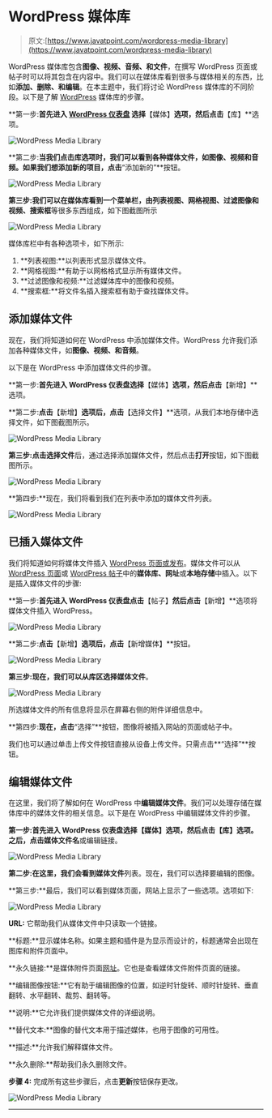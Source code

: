 # WordPress 媒体库

> 原文:[https://www.javatpoint.com/wordpress-media-library](https://www.javatpoint.com/wordpress-media-library)

WordPress 媒体库包含**图像、视频、音频、**和**文件**，在撰写 WordPress 页面或帖子时可以将其包含在内容中。我们可以在媒体库看到很多与媒体相关的东西，比如**添加、删除、**和**编辑**。在本主题中，我们将讨论 WordPress 媒体库的不同阶段。以下是了解 [WordPress](https://www.javatpoint.com/wordpress-tutorial) 媒体库的步骤。

**第一步:**首先进入 [**WordPress 仪表盘**](https://www.javatpoint.com/wordpress-dashboard) 选择**【媒体】**选项，然后点击**【库】**选项。

![WordPress Media Library](../Images/3bfb640af3eda16036e7394499b5d2a4.png)

**第二步:**当我们点击库选项时，我们可以看到各种媒体文件，如图像、视频和音频。如果我们想添加新的项目，点击**“添加新的”**按钮。

![WordPress Media Library](../Images/dee40906f9fbea336dac62c4e3b640ae.png)

**第三步:**我们可以在媒体库看到一个菜单栏，由**列表视图、网格视图、过滤图像和视频、搜索框**等很多东西组成，如下图截图所示

![WordPress Media Library](../Images/d67d78d3f292d2794856568a4b02e5d6.png)

媒体库栏中有各种选项卡，如下所示:

1.  **列表视图:**以列表形式显示媒体文件。
2.  **网格视图:**有助于以网格格式显示所有媒体文件。
3.  **过滤图像和视频:**过滤媒体库中的图像和视频。
4.  **搜索框:**将文件名插入搜索框有助于查找媒体文件。

## 添加媒体文件

现在，我们将知道如何在 WordPress 中添加媒体文件。WordPress 允许我们添加各种媒体文件，如**图像、视频、**和**音频**。

以下是在 WordPress 中添加媒体文件的步骤。

**第一步:**首先进入 **WordPress 仪表盘**选择**【媒体】**选项，然后点击**【新增】**选项。

**第二步:**点击**【新增】**选项后，点击**【选择文件】**选项，从我们本地存储中选择文件，如下图截图所示。

![WordPress Media Library](../Images/92cfc5abf5c653829d38ec0912badb79.png)

**第三步:**点击**选择文件**后，通过选择添加媒体文件，然后点击**打开**按钮，如下图截图所示。

![WordPress Media Library](../Images/5ec58f80fb1d418e7626386ed7225319.png)

**第四步:**现在，我们将看到我们在列表中添加的媒体文件列表。

![WordPress Media Library](../Images/e512cf9011d98cccc87898640dd3887f.png)

## 已插入媒体文件

我们将知道如何将媒体文件插入 [WordPress 页面或发布](https://www.javatpoint.com/wordpress-posts-vs-pages)。媒体文件可以从 [WordPress 页面](https://www.javatpoint.com/wordpress-pages)或 [WordPress 帖子](https://www.javatpoint.com/wordpress-posts)中的**媒体库、网址**或**本地存储**中插入。以下是插入媒体文件的步骤:

**第一步:**首先进入 **WordPress 仪表盘**点击**【帖子】**然后点击**【新增】**选项将媒体文件插入 WordPress。

![WordPress Media Library](../Images/8224ffca74d2f506ad99b7b048918ae5.png)

**第二步:**点击**【新增】**选项后，点击**【新增媒体】**按钮。

![WordPress Media Library](../Images/1729b3591ec268a8c7cbb9dc4b3baad4.png)

**第三步:**现在，我们可以从库区选择**媒体文件**。

![WordPress Media Library](../Images/24ad4a03feed7382da19c7a8ab1fc505.png)

所选媒体文件的所有信息将显示在屏幕右侧的附件详细信息中。

**第四步:**现在，点击**“选择”**按钮，图像将被插入网站的页面或帖子中。

我们也可以通过单击上传文件按钮直接从设备上传文件。只需点击**“选择”**按钮。

## 编辑媒体文件

在这里，我们将了解如何在 WordPress 中**编辑媒体文件**。我们可以处理存储在媒体库中的媒体文件的相关信息。以下是在 WordPress 中编辑媒体文件的步骤。

**第一步:**首先进入 **WordPress 仪表盘**选择**【媒体】**选项，然后点击**【库】**选项。之后，点击**媒体文件名**或编辑链接。

![WordPress Media Library](../Images/29ad1251b786bfe565d045db9e0f5ee7.png)

**第二步:**在这里，我们会看到**媒体文件**列表。现在，我们可以选择要编辑的图像。

**第三步:**最后，我们可以看到媒体页面，网站上显示了一些选项。选项如下:

![WordPress Media Library](../Images/4aaf44113f7f10b5e896010dee765b91.png)

**URL:** 它帮助我们从媒体文件中只读取一个链接。

**标题:**显示媒体名称。如果主题和插件是为显示而设计的，标题通常会出现在图库和附件页面中。

**永久链接:**是媒体附件页面[网址](https://www.javatpoint.com/url-full-form)。它也是查看媒体文件附件页面的链接。

**编辑图像按钮:**它有助于编辑图像的位置，如逆时针旋转、顺时针旋转、垂直翻转、水平翻转、裁剪、翻转等。

**说明:**它允许我们提供媒体文件的详细说明。

**替代文本:**图像的替代文本用于描述媒体，也用于图像的可用性。

**描述:**允许我们解释媒体文件。

**永久删除:**帮助我们永久删除文件。

**步骤 4:** 完成所有这些步骤后，点击**更新**按钮保存更改。

![WordPress Media Library](../Images/dc75cf3a3517729d5e77985acc9e3ae3.png)

* * *